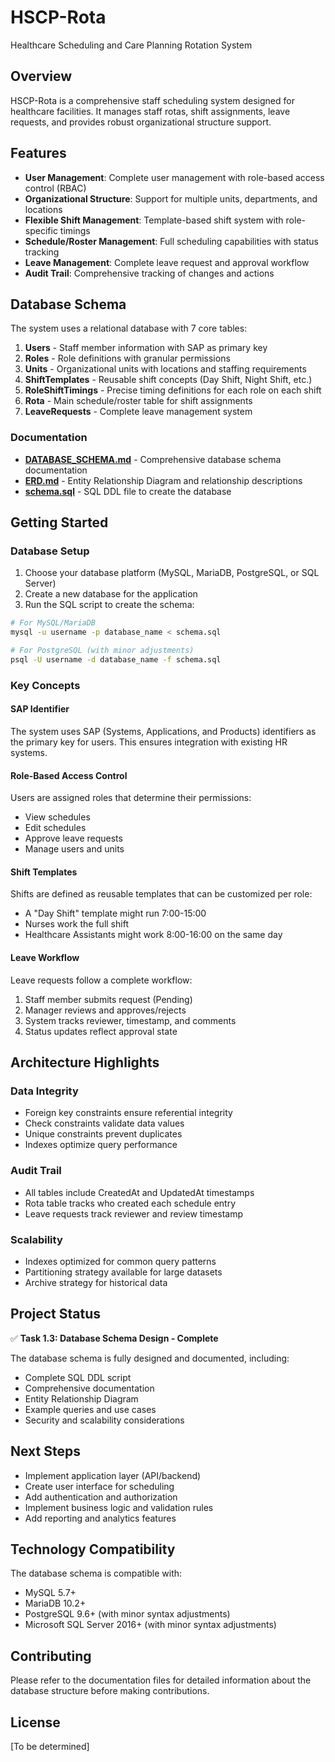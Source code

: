 # HSCP-Rota
Healthcare Scheduling and Care Planning Rotation System

## Overview

HSCP-Rota is a comprehensive staff scheduling system designed for healthcare facilities. It manages staff rotas, shift assignments, leave requests, and provides robust organizational structure support.

## Features

- **User Management**: Complete user management with role-based access control (RBAC)
- **Organizational Structure**: Support for multiple units, departments, and locations
- **Flexible Shift Management**: Template-based shift system with role-specific timings
- **Schedule/Roster Management**: Full scheduling capabilities with status tracking
- **Leave Management**: Complete leave request and approval workflow
- **Audit Trail**: Comprehensive tracking of changes and actions

## Database Schema

The system uses a relational database with 7 core tables:

1. **Users** - Staff member information with SAP as primary key
2. **Roles** - Role definitions with granular permissions
3. **Units** - Organizational units with locations and staffing requirements
4. **ShiftTemplates** - Reusable shift concepts (Day Shift, Night Shift, etc.)
5. **RoleShiftTimings** - Precise timing definitions for each role on each shift
6. **Rota** - Main schedule/roster table for shift assignments
7. **LeaveRequests** - Complete leave management system

### Documentation

- **[DATABASE_SCHEMA.md](DATABASE_SCHEMA.md)** - Comprehensive database schema documentation
- **[ERD.md](ERD.md)** - Entity Relationship Diagram and relationship descriptions
- **[schema.sql](schema.sql)** - SQL DDL file to create the database

## Getting Started

### Database Setup

1. Choose your database platform (MySQL, MariaDB, PostgreSQL, or SQL Server)
2. Create a new database for the application
3. Run the SQL script to create the schema:

```bash
# For MySQL/MariaDB
mysql -u username -p database_name < schema.sql

# For PostgreSQL (with minor adjustments)
psql -U username -d database_name -f schema.sql
```

### Key Concepts

#### SAP Identifier
The system uses SAP (Systems, Applications, and Products) identifiers as the primary key for users. This ensures integration with existing HR systems.

#### Role-Based Access Control
Users are assigned roles that determine their permissions:
- View schedules
- Edit schedules
- Approve leave requests
- Manage users and units

#### Shift Templates
Shifts are defined as reusable templates that can be customized per role:
- A "Day Shift" template might run 7:00-15:00
- Nurses work the full shift
- Healthcare Assistants might work 8:00-16:00 on the same day

#### Leave Workflow
Leave requests follow a complete workflow:
1. Staff member submits request (Pending)
2. Manager reviews and approves/rejects
3. System tracks reviewer, timestamp, and comments
4. Status updates reflect approval state

## Architecture Highlights

### Data Integrity
- Foreign key constraints ensure referential integrity
- Check constraints validate data values
- Unique constraints prevent duplicates
- Indexes optimize query performance

### Audit Trail
- All tables include CreatedAt and UpdatedAt timestamps
- Rota table tracks who created each schedule entry
- Leave requests track reviewer and review timestamp

### Scalability
- Indexes optimized for common query patterns
- Partitioning strategy available for large datasets
- Archive strategy for historical data

## Project Status

✅ **Task 1.3: Database Schema Design - Complete**

The database schema is fully designed and documented, including:
- Complete SQL DDL script
- Comprehensive documentation
- Entity Relationship Diagram
- Example queries and use cases
- Security and scalability considerations

## Next Steps

- Implement application layer (API/backend)
- Create user interface for scheduling
- Add authentication and authorization
- Implement business logic and validation rules
- Add reporting and analytics features

## Technology Compatibility

The database schema is compatible with:
- MySQL 5.7+
- MariaDB 10.2+
- PostgreSQL 9.6+ (with minor syntax adjustments)
- Microsoft SQL Server 2016+ (with minor syntax adjustments)

## Contributing

Please refer to the documentation files for detailed information about the database structure before making contributions.

## License

[To be determined]
